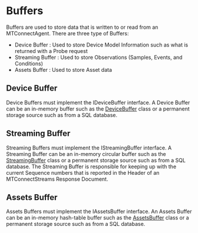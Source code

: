 # Buffers
Buffers are used to store data that is written to or read from an MTConnectAgent. There are three type of Buffers:
- Device Buffer : Used to store Device Model Information such as what is returned with a Probe request
- Streaming Buffer : Used to store Observations (Samples, Events, and Conditions)
- Assets Buffer : Used to store Asset data

## Device Buffer
Device Buffers must implement the IDeviceBuffer interface. A Device Buffer can be an in-memory buffer such as the [DeviceBuffer](DeviceBuffer.cs) class or a permanent storage source such as from a SQL database.

## Streaming Buffer
Streaming Buffers must implement the IStreamingBuffer interface. A Streaming Buffer can be an in-memory circular buffer such as the [StreamingBuffer](StreamingBuffer.cs) class or a permanent storage source such as from a SQL database. The Streaming Buffer is responsible for keeping up with the current Sequence numbers that is reported in the Header of an MTConnectStreams Response Document.

## Assets Buffer
Assets Buffers must implement the IAssetsBuffer interface. An Assets Buffer can be an in-memory hash-table buffer such as the [AssetsBuffer](AssetsBuffer.cs) class or a permanent storage source such as from a SQL database.
